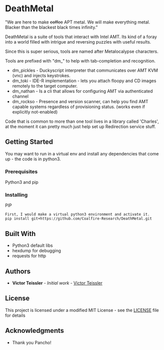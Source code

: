 # DeathMetal

"We are here to make ~~coffee~~ APT metal. We will make everything metal. Blacker than the blackest black times infinity."

DeathMetal is a suite of tools that interact with Intel AMT. Its kind of a foray into a world filled with intrigue and reversing puzzles with useful results.

Since this is super serious, tools are named after Metalocalypse characters.

Tools are prefixed with "dm_" to help with tab-completion and recognition.
* dm_pickles - Duckyscript interpreter that communicates over AMT KVM (vnc) and injects keystrokes. 
* dm_toki    - IDE-R implementation - lets you attach floopy and CD images remotely to the target computer.
* dm_nathan  - Is a cli that allows for configuring AMT via authenticated channel
* dm_rockso  - Presence and version scanner, can help you find AMT capable systems regardless of provisioning status. (works even if explicitly not-enabled)

Code that is common to more than one tool lives in a library called 'Charles', at the moment it can pretty much just help set up Redirection service stuff.

## Getting Started

You may want to run in a virtual env and install any dependencies that come up - the code is in python3.

### Prerequisites

Python3 and pip

### Installing

PIP

```
First, I would make a virtual python3 environment and activate it.
pip install git+https://github.com/Coalfire-Research/DeathMetal.git
```

## Built With
* Python3 default libs
* hexdump for debugging
* requests for http


## Authors

* **Victor Teissler** - *Initial work* - [Victor Teissler](https://github.com/Victor-Teissler)


## License

This project is licensed under a modified MIT License - see the [LICENSE](LICENSE) file for details

## Acknowledgments

* Thank you Pancho!


